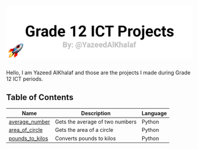 # ![grade_12_ict_projects_banner](https://raw.githubusercontent.com/YazeedAlKhalaf/grade_12_ict_projects/main/readme_images/grade_12_ict_projects_banner.png)

Hello, I am Yazeed AlKhalaf and those are the projects I made during Grade 12 ICT periods.

## Table of Contents

| Name                                                                                                 | Description                     | Language |
| ---------------------------------------------------------------------------------------------------- | ------------------------------- | -------- |
| [average_number](https://github.com/YazeedAlKhalaf/grade_12_ict_projects/tree/main/average_number)   | Gets the average of two numbers | Python   |
| [area_of_circle](https://github.com/YazeedAlKhalaf/grade_12_ict_projects/tree/main/area_of_circle)   | Gets the area of a circle       | Python   |
| [pounds_to_kilos](https://github.com/YazeedAlKhalaf/grade_12_ict_projects/tree/main/pounds_to_kilos) | Converts pounds to kilos        | Python   |
